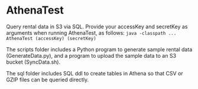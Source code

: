 <h1>AthenaTest</h1>
Query rental data in S3 via SQL. Provide your accessKey and secretKey as arguments when running AthenaTest, as follows:
<code>java -classpath ... AthenaTest (accessKey) (secretKey)</code>
<p>
The scripts folder includes a Python program to generate sample rental data (GenerateData.py), and a program to upload the sample data to an S3 bucket (SyncData.sh).
<p>
The sql folder includes SQL ddl to create tables in Athena so that CSV or GZIP files can be queried directly.